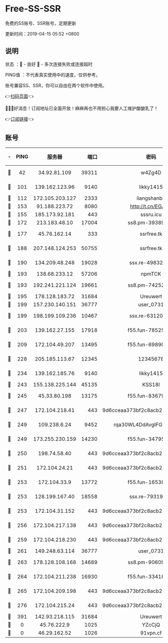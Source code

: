 # Free-SS-SSR

免费的SS账号、SSR账号，定期更新

更新时间：2019-04-15 05:52 +0800

## 说明

状态     ：🙂 - 良好 🙁 - 多次连接失败或连接超时

PING值   ：不代表真实使用中的速度，仅供参考。

账号兼容SS、SSR，你可以自由在两个软件中使用。

👉[扫码页面](https://liesauer.github.io/Free-SS-SSR/)👈

🎉🎉🎉好消息！订阅地址已全面开放！麻麻再也不用担心我要人工维护酸酸乳了！

👉[订阅链接](https://www.liesauer.net/yogurt/subscribe?ACCESS_TOKEN=DAYxR3mMaZAsaqUb)👈

## 账号

|-|PING|服务器|端口|密码|加密方式|区域|
|:----:|:----:|:-----:|-----:|:----:|:----:|:----:|
|🙂|42|34.92.81.109|39311|w4Zg4D|chacha20-ietf|US|
|🙂|101|139.162.123.96|9140|likky1415|aes-256-cfb|JP|
|🙂|112|172.105.203.127|2333|liangshanbo|chacha20|JP|
|🙂|153|91.188.223.72|8080|http://t.cn/EGJIyrl|rc4-md5|RU|
|🙂|155|185.173.92.181|443|sssru.icu|rc4-md5|RU|
|🙂|172|213.183.48.10|17004|ss8.pm-39389618|rc4-md5|RU|
|🙂|177|45.76.162.14|333|ssrfree.tk|aes-256-cfb|SG|
|🙂|188|207.148.124.253|50755|ssrfree.tk|aes-256-cfb|SG|
|🙂|190|134.209.48.248|19028|ssx.re-49832204|aes-256-cfb|US|
|🙂|193|138.68.233.12|57206|npmTCK|rc4-md5|US|
|🙂|193|192.241.221.124|19661|ss8.pm-74252941|aes-256-cfb|US|
|🙂|195|178.128.183.72|31684|Ureuwert|chacha20|US|
|🙂|199|157.230.140.151|36777|user_0731|chacha20|US|
|🙂|199|198.199.109.236|10467|ssx.re-63120121|aes-256-cfb|US|
|🙂|203|139.162.27.155|17918|f55.fun-78525577|aes-256-cfb|SG|
|🙂|209|172.104.49.207|13495|f55.fun-69890671|aes-256-cfb|SG|
|🙂|228|205.185.113.67|12345|12345678|aes-256-cfb|US|
|🙂|234|139.162.185.76|9140|likky1415|aes-256-cfb|DE|
|🙂|243|155.138.225.144|45135|KSS18l|rc4-md5|US|
|🙂|245|45.33.80.198|13175|f55.fun-83679067|aes-256-cfb|US|
|🙂|247|172.104.218.41|443|9d6cceaa373bf2c8acb22e60b6a58be6|aes-256-cfb|US|
|🙂|249|109.238.6.24|9452|rqa30WL4DdAvgIFG6Fs3znzTa|aes-256-cfb|FR|
|🙂|249|173.255.230.159|14230|f55.fun-34795666|aes-256-cfb|US|
|🙂|250|198.74.58.40|443|9d6cceaa373bf2c8acb22e60b6a58be6|aes-256-cfb|US|
|🙂|251|172.104.24.21|443|9d6cceaa373bf2c8acb22e60b6a58be6|aes-256-cfb|US|
|🙂|253|172.104.33.9|13772|f55.fun-16538907|aes-256-cfb|SG|
|🙂|253|128.199.167.40|18558|ssx.re-79319612|aes-256-cfb|SG|
|🙂|253|172.104.31.152|443|9d6cceaa373bf2c8acb22e60b6a58be6|aes-256-cfb|US|
|🙂|256|172.104.217.138|443|9d6cceaa373bf2c8acb22e60b6a58be6|aes-256-cfb|US|
|🙂|259|172.104.218.230|443|9d6cceaa373bf2c8acb22e60b6a58be6|aes-256-cfb|US|
|🙂|261|149.248.63.114|36777|user_0731|chacha20|CA|
|🙂|263|178.128.108.168|14689|ss8.pm-90609245|aes-256-cfb|SG|
|🙂|264|172.104.211.238|16930|f55.fun-33418669|aes-256-cfb|US|
|🙂|265|172.104.209.198|443|9d6cceaa373bf2c8acb22e60b6a58be6|aes-256-cfb|US|
|🙂|276|172.104.215.24|443|9d6cceaa373bf2c8acb22e60b6a58be6|aes-256-cfb|US|
|🙂|391|142.93.218.115|31684|Ureuwert|chacha20|IN|
|🙁|0|45.76.222.9|1025|YZcCjQ|rc4-md5|JP|
|🙁|0|46.29.162.52|1026|91vpn.cf|rc4-md5|RU|
